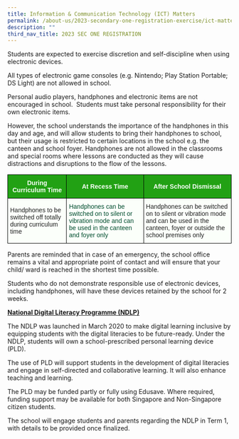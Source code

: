 ```yaml
---
title: Information & Communication Technology (ICT) Matters
permalink: /about-us/2023-secondary-one-registration-exercise/ict-matters/
description: ""
third_nav_title: 2023 SEC ONE REGISTRATION
---
```

Students are expected to exercise discretion and self-discipline when using electronic devices. 

All types of electronic game consoles (e.g. Nintendo; Play Station Portable; DS Light) are not allowed in school.

Personal audio players, handphones and electronic items are not encouraged in school.  Students must take personal responsibility for their own electronic items.

However, the school understands the importance of the handphones in this day and age, and will allow students to bring their handphones to school, but their usage is restricted to certain locations in the school e.g. the canteen and school foyer. Handphones are not allowed in the classrooms and special rooms where lessons are conducted as they will cause distractions and disruptions to the flow of the lessons.

<style type="text/css">
.tg  {border-collapse:collapse;border-spacing:0;}
.tg td{border-color:black;border-style:solid;border-width:1px;font-family:Arial, sans-serif;font-size:14px;
  overflow:hidden;padding:10px 5px;word-break:normal;}
.tg th{border-color:black;border-style:solid;border-width:1px;font-family:Arial, sans-serif;font-size:14px;
  font-weight:normal;overflow:hidden;padding:10px 5px;word-break:normal;}
.tg .tg-xn89{background-color:#22A114;color:#FBFFFA;font-weight:bold;text-align:center;vertical-align:middle}
.tg .tg-x43p{background-color:#FBFFFA;color:#222;text-align:left;vertical-align:middle}
.tg .tg-buei{background-color:#FBFFFA;color:#004D2E;text-align:left;vertical-align:top}
</style>
<table class="tg">
<thead>
  <tr>
    <th class="tg-xn89" colspan="2"><span style="color:#FBFFFA;background-color:#22A114">During Curriculum Time</span></th>
    <th class="tg-xn89"><span style="color:#FBFFFA;background-color:#22A114">At Recess Time</span></th>
    <th class="tg-xn89" colspan="2"><span style="color:#FBFFFA;background-color:#22A114">After School Dismissal</span></th>
  </tr>
</thead>
<tbody>
  <tr>
    <td class="tg-x43p" colspan="2"><span style="color:#222;background-color:#FBFFFA">Handphones to be switched off totally during curriculum time</span></td>
    <td class="tg-buei"><span style="font-weight:400;color:#004D2E">Handphones can be switched on to silent or vibration mode and can be used in the canteen and foyer only</span></td>
    <td class="tg-x43p" colspan="2"><span style="color:#222;background-color:#FBFFFA">Handphones can be switched on to silent or vibration mode and can be used in the canteen, foyer or outside the school premises only</span></td>
  </tr>
</tbody>
</table>

Parents are reminded that in case of an emergency, the school office remains a vital and appropriate point of contact and will ensure that your child/ ward is reached in the shortest time possible.

  

Students who do not demonstrate responsible use of electronic devices, including handphones, will have these devices retained by the school for 2 weeks.  

  

**<u>National Digital Literacy Programme (NDLP)</u>**  

The NDLP was launched in March 2020 to make digital learning inclusive by equipping students with the digital literacies to be future-ready. Under the NDLP, students will own a school-prescribed personal learning device (PLD).

The use of PLD will support students in the development of digital literacies and engage in self-directed and collaborative learning. It will also enhance teaching and learning.  

The PLD may be funded partly or fully using Edusave. Where required, funding support may be available for both Singapore and Non-Singapore citizen students.  

The school will engage students and parents regarding the NDLP in Term 1, with details to be provided once finalized.